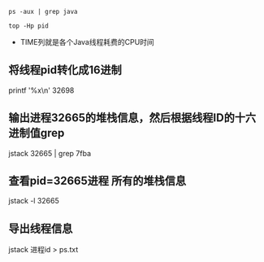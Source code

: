
```
ps -aux | grep java
```

```
top -Hp pid
```
- TIME列就是各个Java线程耗费的CPU时间

## 将线程pid转化成16进制

printf '%x\n' 32698

## 输出进程32665的堆栈信息，然后根据线程ID的十六进制值grep

jstack 32665 | grep 7fba

## 查看pid=32665进程  所有的堆栈信息

jstack -l 32665

## 导出线程信息

jstack 进程id > ps.txt

